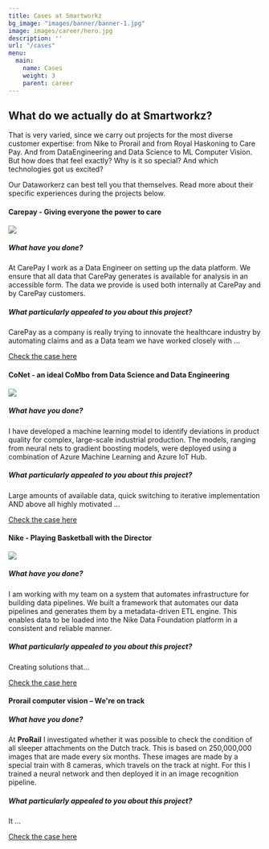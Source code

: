 ```yaml
---
title: Cases at Smartworkz
bg_image: "images/banner/banner-1.jpg"
image: images/career/hero.jpg
description: ''
url: "/cases"
menu:
  main:
    name: Cases
    weight: 3
    parent: career
---
```

## What do we actually do at Smartworkz?


That is very varied, since we carry out projects for the most diverse customer expertise: from Nike to Prorail and from Royal Haskoning to Care Pay. And from DataEngineering and Data Science to ML Computer Vision. But how does that feel exactly? Why is it so special? And which technologies got us excited?

Our Dataworkerz can best tell you that themselves. Read more about their specific experiences during the projects below.

#### Carepay - Giving everyone the power to care

![](https://dataworkz.nl/images/34166dd3-5097-4e82-9f9c-75f2f939077b.png)

##### What have you done?

At CarePay I work as a Data Engineer on setting up the data platform. We ensure that all data that CarePay generates is available for analysis in an accessible form. The data we provide is used both internally at CarePay and by CarePay customers.

##### What particularly appealed to you about this project?

CarePay as a company is really trying to innovate the healthcare industry by automating claims and as a Data team we have worked closely with …

[Check the case here](https://dataworkz.nl/cases/carepay-giving-everyone-the-power-to-care/)

#### CoNet - an ideal CoMbo from Data Science and Data Engineering

![](https://dataworkz.nl/images/32a6a1cc-144f-4574-a2e1-a5c37a48c80c.png)

##### What have you done?

I have developed a machine learning model to identify deviations in product quality for complex, large-scale industrial production. The models, ranging from neural nets to gradient boosting models, were deployed using a combination of Azure Machine Learning and Azure IoT Hub.

##### What particularly appealed to you about this project?

Large amounts of available data, quick switching to iterative implementation AND above all highly motivated …

[Check the case here](https://dataworkz.nl/cases/conet-een-ideale-combo-uit-data-science-en-data-engineering/)

#### Nike - Playing Basketball with the Director

![](https://dataworkz.nl/images/depositphotos_130066530_l-2015.jpg)

##### What have you done?

I am working with my team on a system that automates infrastructure for building data pipelines. We built a framework that automates our data pipelines and generates them by a metadata-driven ETL engine. This enables data to be loaded into the Nike Data Foundation platform in a consistent and reliable manner.

##### What particularly appealed to you about this project?

Creating solutions that…

[Check the case here](https://dataworkz.nl/cases/nike/)

#### Prorail computer vision – We're on track

##### What have you done?

At **ProRail** I investigated whether it was possible to check the condition of all sleeper attachments on the Dutch track. This is based on 250,000,000 images that are made every six months. These images are made by a special train with 8 cameras, which travels on the track at night. For this I trained a neural network and then deployed it in an image recognition pipeline.

##### What particularly appealed to you about this project?

It …

[Check the case here](https://dataworkz.nl/cases/prorail/)
